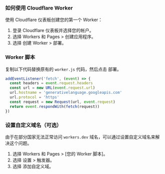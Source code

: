### 如何使用 Cloudflare Worker

使用 Cloudflare 仪表板创建您的第一个 Worker：

1. 登录 Cloudflare 仪表板并选择您的帐户。
2. 选择 Workers 和 Pages > 创建应用程序。
3. 选择 创建 Worker > 部署。

### Worker 脚本

复制以下代码替换原有的 `worker.js` 代码，然后点击 部署。

```javascript
addEventListener('fetch', (event) => {
  const headers = event.request.headers
  const url = new URL(event.request.url)
  url.hostname = 'generativelanguage.googleapis.com'
  url.protocol = 'https'
  const request = new Request(url, event.request)
  return event.respondWith(fetch(request))
})
```

### 设置自定义域名（可选）

由于在部分国家无法正常访问 `workers.dev` 域名，可以通过设置自定义域名来解决这个问题。

1. 选择 Workers 和 Pages > [您的 Worker 脚本]。
2. 选择 设置 > 触发器。
3. 选择 添加自定义域。
